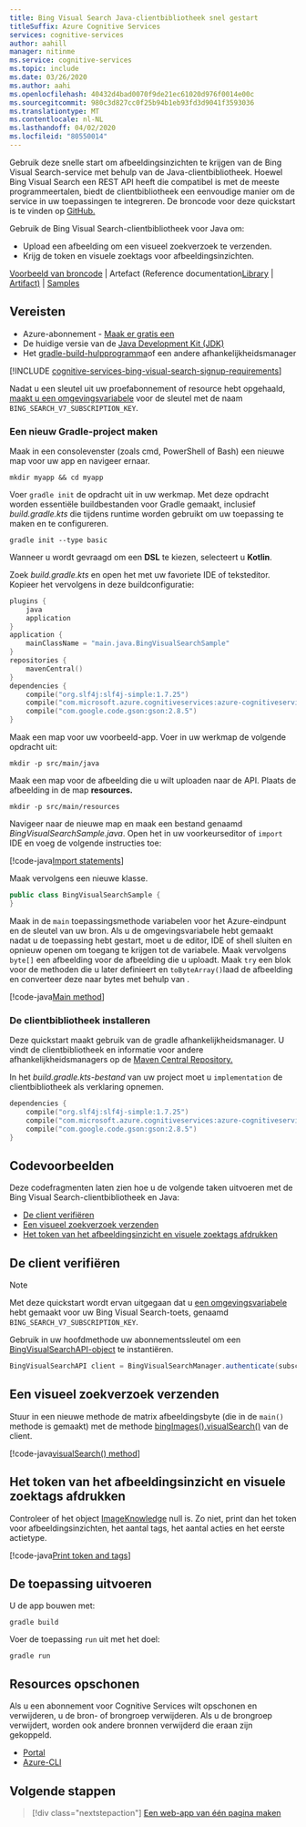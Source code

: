 ```yaml
---
title: Bing Visual Search Java-clientbibliotheek snel gestart
titleSuffix: Azure Cognitive Services
services: cognitive-services
author: aahill
manager: nitinme
ms.service: cognitive-services
ms.topic: include
ms.date: 03/26/2020
ms.author: aahi
ms.openlocfilehash: 40432d4bad0070f9de21ec61020d976f0014e00c
ms.sourcegitcommit: 980c3d827cc0f25b94b1eb93fd3d9041f3593036
ms.translationtype: MT
ms.contentlocale: nl-NL
ms.lasthandoff: 04/02/2020
ms.locfileid: "80550014"
---
```

Gebruik deze snelle start om afbeeldingsinzichten te krijgen van de Bing Visual Search-service met behulp van de Java-clientbibliotheek. Hoewel Bing Visual Search een REST API heeft die compatibel is met de meeste programmeertalen, biedt de clientbibliotheek een eenvoudige manier om de service in uw toepassingen te integreren. De broncode voor deze quickstart is te vinden op [GitHub.](https://github.com/Azure-Samples/cognitive-services-java-sdk-samples/tree/master/Search/BingVisualSearch)

Gebruik de Bing Visual Search-clientbibliotheek voor Java om:

* Upload een afbeelding om een visueel zoekverzoek te verzenden.
* Krijg de token en visuele zoektags voor afbeeldingsinzichten.

[Voorbeeld van broncode](https://docs.microsoft.com/java/api/overview/azure/cognitiveservices/client/bingvisualsearch?view=azure-java-stable) | Artefact (Reference documentation[Library](https://github.com/Azure/azure-sdk-for-net/tree/master/sdk/cognitiveservices/Search.BingVisualSearch) | [Artifact)](https://search.maven.org/artifact/com.microsoft.azure.cognitiveservices/azure-cognitiveservices-visualsearch/) | [Samples](https://github.com/Azure-Samples/cognitive-services-java-sdk-samples)

## <a name="prerequisites"></a>Vereisten

* Azure-abonnement - [Maak er gratis een](https://azure.microsoft.com/free/)
* De huidige versie van de [Java Development Kit (JDK)](https://www.oracle.com/technetwork/java/javase/downloads/index.html)
* Het [gradle-build-hulpprogramma](https://gradle.org/install/)of een andere afhankelijkheidsmanager

[!INCLUDE [cognitive-services-bing-visual-search-signup-requirements](~/includes/cognitive-services-bing-visual-search-signup-requirements.md)]

Nadat u een sleutel uit uw proefabonnement of resource hebt opgehaald, [maakt u een omgevingsvariabele](https://docs.microsoft.com/azure/cognitive-services/cognitive-services-apis-create-account#configure-an-environment-variable-for-authentication) voor de sleutel met de naam `BING_SEARCH_V7_SUBSCRIPTION_KEY`.

### <a name="create-a-new-gradle-project"></a>Een nieuw Gradle-project maken

Maak in een consolevenster (zoals cmd, PowerShell of Bash) een nieuwe map voor uw app en navigeer ernaar. 

```console
mkdir myapp && cd myapp
```

Voer `gradle init` de opdracht uit in uw werkmap. Met deze opdracht worden essentiële buildbestanden voor Gradle gemaakt, inclusief *build.gradle.kts* die tijdens runtime worden gebruikt om uw toepassing te maken en te configureren.

```console
gradle init --type basic
```

Wanneer u wordt gevraagd om een **DSL** te kiezen, selecteert u **Kotlin**.

Zoek *build.gradle.kts* en open het met uw favoriete IDE of teksteditor. Kopieer het vervolgens in deze buildconfiguratie:

```kotlin
plugins {
    java
    application
}
application {
    mainClassName = "main.java.BingVisualSearchSample"
}
repositories {
    mavenCentral()
}
dependencies {
    compile("org.slf4j:slf4j-simple:1.7.25")
    compile("com.microsoft.azure.cognitiveservices:azure-cognitiveservices-visualsearch:1.0.2-beta")
    compile("com.google.code.gson:gson:2.8.5")
}
```

Maak een map voor uw voorbeeld-app. Voer in uw werkmap de volgende opdracht uit:

```console
mkdir -p src/main/java
```

Maak een map voor de afbeelding die u wilt uploaden naar de API. Plaats de afbeelding in de map **resources.**

```console
mkdir -p src/main/resources
``` 

Navigeer naar de nieuwe map en maak een bestand genaamd *BingVisualSearchSample.java*. Open het in uw voorkeurseditor of `import` IDE en voeg de volgende instructies toe:

[!code-java[Import statements](~/cognitive-services-java-sdk-samples/Search/BingVisualSearch/src/main/java/BingVisualSearchSample.java?name=imports)]

Maak vervolgens een nieuwe klasse.

```java
public class BingVisualSearchSample {
}
```

Maak in de `main` toepassingsmethode variabelen voor het Azure-eindpunt en de sleutel van uw bron. Als u de omgevingsvariabele hebt gemaakt nadat u de toepassing hebt gestart, moet u de editor, IDE of shell sluiten en opnieuw openen om toegang te krijgen tot de variabele. Maak vervolgens `byte[]` een afbeelding voor de afbeelding die u uploadt. Maak `try` een blok voor de methoden die u later definieert en `toByteArray()`laad de afbeelding en converteer deze naar bytes met behulp van .

[!code-java[Main method](~/cognitive-services-java-sdk-samples/Search/BingVisualSearch/src/main/java/BingVisualSearchSample.java?name=main)]


### <a name="install-the-client-library"></a>De clientbibliotheek installeren

Deze quickstart maakt gebruik van de gradle afhankelijkheidsmanager. U vindt de clientbibliotheek en informatie voor andere afhankelijkheidsmanagers op de [Maven Central Repository.](https://search.maven.org/artifact/com.microsoft.azure.cognitiveservices/azure-cognitiveservices-textanalytics/)

In het *build.gradle.kts-bestand* van uw project moet u `implementation` de clientbibliotheek als verklaring opnemen. 

```kotlin
dependencies {
    compile("org.slf4j:slf4j-simple:1.7.25")
    compile("com.microsoft.azure.cognitiveservices:azure-cognitiveservices-visualsearch:1.0.2-beta")
    compile("com.google.code.gson:gson:2.8.5")
}
```

## <a name="code-examples"></a>Codevoorbeelden

Deze codefragmenten laten zien hoe u de volgende taken uitvoeren met de Bing Visual Search-clientbibliotheek en Java:

* [De client verifiëren](#authenticate-the-client)
* [Een visueel zoekverzoek verzenden](#send-a-visual-search-request)
* [Het token van het afbeeldingsinzicht en visuele zoektags afdrukken](#print-the-image-insight-token-and-visual-search-tags)

## <a name="authenticate-the-client"></a>De client verifiëren

> [!NOTE]
> Met deze quickstart wordt ervan uitgegaan dat u [een omgevingsvariabele](https://docs.microsoft.com/azure/cognitive-services/cognitive-services-apis-create-account#configure-an-environment-variable-for-authentication) hebt gemaakt voor uw Bing Visual Search-toets, genaamd `BING_SEARCH_V7_SUBSCRIPTION_KEY`.


Gebruik in uw hoofdmethode uw abonnementssleutel om een [BingVisualSearchAPI-object](https://docs.microsoft.com/java/api/com.microsoft.azure.cognitiveservices.search.visualsearch.bingvisualsearchapi?view=azure-java-stable) te instantiëren.

```csharp
BingVisualSearchAPI client = BingVisualSearchManager.authenticate(subscriptionKey);
```

## <a name="send-a-visual-search-request"></a>Een visueel zoekverzoek verzenden

Stuur in een nieuwe methode de matrix afbeeldingsbyte (die in de `main()` methode is gemaakt) met de methode [bingImages().visualSearch()](https://docs.microsoft.com/java/api/com.microsoft.azure.cognitiveservices.search.visualsearch.bingimages.visualsearch?view=azure-java-stable#com_microsoft_azure_cognitiveservices_search_visualsearch_BingImages_visualSearch__) van de client. 

[!code-java[visualSearch() method](~/cognitive-services-java-sdk-samples/Search/BingVisualSearch/src/main/java/BingVisualSearchSample.java?name=visualSearch)]

## <a name="print-the-image-insight-token-and-visual-search-tags"></a>Het token van het afbeeldingsinzicht en visuele zoektags afdrukken

Controleer of het object [ImageKnowledge](https://docs.microsoft.com/java/api/com.microsoft.azure.cognitiveservices.search.visualsearch.models.imageknowledge?view=azure-java-stable) null is. Zo niet, print dan het token voor afbeeldingsinzichten, het aantal tags, het aantal acties en het eerste actietype.

[!code-java[Print token and tags](~/cognitive-services-java-sdk-samples/Search/BingVisualSearch/src/main/java/BingVisualSearchSample.java?name=printVisualSearchResults)]

## <a name="run-the-application"></a>De toepassing uitvoeren

U de app bouwen met:

```console
gradle build
```

Voer de toepassing `run` uit met het doel:

```console
gradle run
```

## <a name="clean-up-resources"></a>Resources opschonen

Als u een abonnement voor Cognitive Services wilt opschonen en verwijderen, u de bron- of brongroep verwijderen. Als u de brongroep verwijdert, worden ook andere bronnen verwijderd die eraan zijn gekoppeld.

* [Portal](../../../cognitive-services-apis-create-account.md#clean-up-resources)
* [Azure-CLI](../../../cognitive-services-apis-create-account-cli.md#clean-up-resources)

## <a name="next-steps"></a>Volgende stappen

> [!div class="nextstepaction"]
> [Een web-app van één pagina maken](../../tutorial-bing-visual-search-single-page-app.md)
